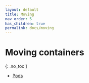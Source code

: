 ```yaml
---
layout: default
title: Moving
nav_order: 5
has_children: true
permalink: docs/moving
---
```


# Moving containers
{: .no_toc }

* [Pods](https://www.pods.ca/)

